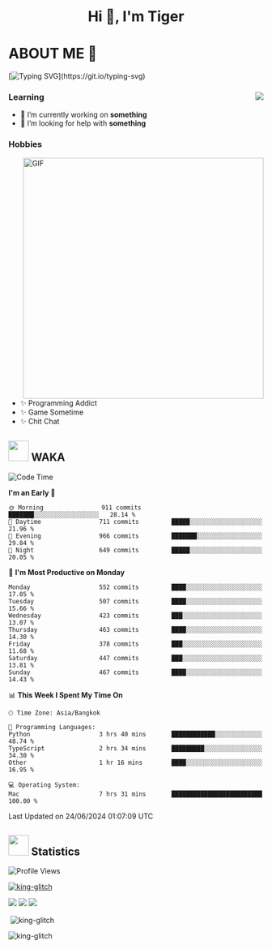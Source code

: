 <h1 align="center">Hi 👋, I'm Tiger</h1>




# ABOUT ME 💬

[![Typing SVG](https://readme-typing-svg.herokuapp.com?color=22F771&vCenter=true&lines=A+perssionate+developer+from+nowhere.)](https://git.io/typing-svg)

<div>
 <img align="right" src="https://spotify-github-profile.vercel.app/api/view?uid=12129734423&cover_image=false&theme=default&bar_color=22d016&bar_color_cover=true" />
 <h3>Learning</h3>
 
 <ul>
  <li>🔭 I’m currently working on <b>something</b></li>
  <li>🤝 I’m looking for help with <b>something</b></li>
 </ul>
 
</div>
<div>
 <h3>Hobbies</h3>
 <img align="right" height="475px"  alt="GIF" src="https://i.pinimg.com/originals/1f/b7/db/1fb7dbee557e5ed509f7517da8a84d58.gif" />
 <ul>
  <li>✨ Programming Addict</li>
  <li>✨ Game Sometime</li>
  <li>✨ Chit Chat</li>
 </ul>
 
</div>



## <img height="40" src="https://raw.githubusercontent.com/innng/innng/master/assets/kyubey.gif"/> WAKA

<!--START_SECTION:waka-->
![Code Time](http://img.shields.io/badge/Code%20Time-1%2C968%20hrs%2053%20mins-blue)

**I'm an Early 🐤** 

```text
🌞 Morning                911 commits         ███████░░░░░░░░░░░░░░░░░░   28.14 % 
🌆 Daytime                711 commits         █████░░░░░░░░░░░░░░░░░░░░   21.96 % 
🌃 Evening                966 commits         ███████░░░░░░░░░░░░░░░░░░   29.84 % 
🌙 Night                  649 commits         █████░░░░░░░░░░░░░░░░░░░░   20.05 % 
```
📅 **I'm Most Productive on Monday** 

```text
Monday                   552 commits         ████░░░░░░░░░░░░░░░░░░░░░   17.05 % 
Tuesday                  507 commits         ████░░░░░░░░░░░░░░░░░░░░░   15.66 % 
Wednesday                423 commits         ███░░░░░░░░░░░░░░░░░░░░░░   13.07 % 
Thursday                 463 commits         ████░░░░░░░░░░░░░░░░░░░░░   14.30 % 
Friday                   378 commits         ███░░░░░░░░░░░░░░░░░░░░░░   11.68 % 
Saturday                 447 commits         ███░░░░░░░░░░░░░░░░░░░░░░   13.81 % 
Sunday                   467 commits         ████░░░░░░░░░░░░░░░░░░░░░   14.43 % 
```


📊 **This Week I Spent My Time On** 

```text
🕑︎ Time Zone: Asia/Bangkok

💬 Programming Languages: 
Python                   3 hrs 40 mins       ████████████░░░░░░░░░░░░░   48.74 % 
TypeScript               2 hrs 34 mins       █████████░░░░░░░░░░░░░░░░   34.30 % 
Other                    1 hr 16 mins        ████░░░░░░░░░░░░░░░░░░░░░   16.95 % 

💻 Operating System: 
Mac                      7 hrs 31 mins       █████████████████████████   100.00 % 
```


 Last Updated on 24/06/2024 01:07:09 UTC
<!--END_SECTION:waka-->
## <img height="40" src="https://raw.githubusercontent.com/innng/innng/master/assets/kyubey.gif"/> Statistics
![Profile Views](https://komarev.com/ghpvc/?username=king-glitch)  

<p align="left"> 
 <a href="https://github.com/ryo-ma/github-profile-trophy">
  <img src="https://github-profile-trophy.vercel.app/?username=king-glitch&theme=dracula" alt="king-glitch" />
 </a> </p>

![](https://github-profile-summary-cards.vercel.app/api/cards/profile-details?username=king-glitch&theme=dracula)
![](https://github-profile-summary-cards.vercel.app/api/cards/stats?username=king-glitch&theme=dracula) 
![](https://github-profile-summary-cards.vercel.app/api/cards/productive-time?username=king-glitch&theme=dracula)


<p>&nbsp;<img align="center" src="https://github-readme-stats.vercel.app/api?username=king-glitch&theme=dracula" alt="king-glitch" /></p>

<p><img align="center" src="https://github-readme-streak-stats.herokuapp.com/?user=king-glitch&theme=dracula" alt="king-glitch" /></p>
